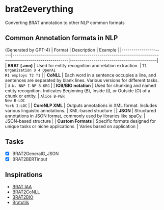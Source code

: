 # brat2everything
Converting BRAT annotation to other NLP common formats

## Common Annotation formats in NLP 
(Generated by GPT-4)
| Format               | Description                                                                                              | Example                                    |
|----------------------|----------------------------------------------------------------------------------------------------------|--------------------------------------------|
| **BRAT (.ann)**      | Used for entity recognition and relation extraction.                                                     | `T1 Organization 0 4 OpenAI`<br>`R1 employs T2 T1` |
| **CoNLL**            | Each word in a sentence occupies a line, and sentences are separated by blank lines. Various versions for different tasks. | `U.N. NNP I-NP B-ORG`                      |
| **IOB/BIO notation** | Used for chunking and named entity recognition. Indicates Beginning (B), Inside (I), or Outside (O) of a chunk or entity. | `Alice B-PER`<br>`New B-LOC`<br>`York I-LOC`   |
| **CoreNLP XML**      | Outputs annotations in XML format. Includes various linguistic annotations.                              | XML-based structure                        |
| **JSON**             | Structured annotations in JSON format, commonly used by libraries like spaCy.                            | JSON-based structure                       |
| **Custom Formats**   | Specific formats designed for unique tasks or niche applications.                                       | Varies based on application                |

## Tasks
- [x] BRAT2GeneralG_JSON
- [x] BRAT2BERTinput

## Inspirations
- [BRAT IAA](https://github.com/kldtz/bratiaa)
- [BRAT2CoNLL](https://github.com/pranav-s/brat2CoNLL)
- [BRAT2BIO](https://github.com/oeg-upm/BRATtoBIO)
- [Bratutils](https://github.com/savkov/bratutils)
